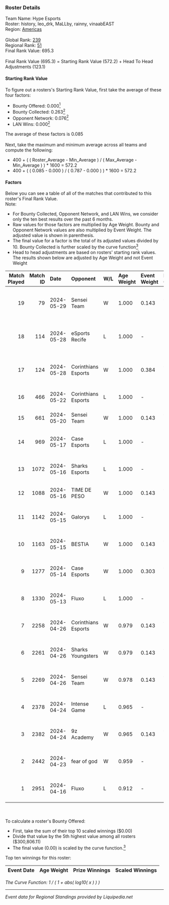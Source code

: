 ### Roster Details<br />
Team Name: Hype Esports<br />
Roster: history, leo_drk, MaLLby, rainny, vinaabEAST<br />
Region: [Americas]( ../standings_americas.md)<br />
<br />
Global Rank: [239](../standings_global.md)<br />
Regional Rank: [51]( ../standings_americas.md)<br />
Final Rank Value:  695.3<br />
<br />
Final Rank Value (695.3) = Starting Rank Value (572.2) + Head To Head Adjustments (123.1)<br />

#### Starting Rank Value<br />
To figure out a rosters's Starting Rank Value, first take the average of these four factors:<br />
- Bounty Offered: 0.000[<sup>1</sup>](#table2)
- Bounty Collected: 0.263[<sup>2</sup>](#table1)
- Opponent Network: 0.076[<sup>2</sup>](#table1)
- LAN Wins: 0.000[<sup>2</sup>](#table1)

The average of these factors is 0.085<br />
<br />
Next, take the maximum and minimum average across all teams and compute the following:<br />
- 400 + ( ( Roster_Average - Min_Average ) / ( Max_Average - Min_Average ) ) * 1600 = 572.2
- 400 + ( ( 0.085 - 0.000 ) / ( 0.787 - 0.000 ) ) * 1600 = 572.2


#### Factors<br />
Below you can see a table of all of the matches that contributed to this roster's Final Rank Value.<br />
Note:<br />

- For Bounty Collected, Opponent Network, and LAN Wins, we consider only the ten best results over the past 6 months.
- Raw values for those factors are multiplied by Age Weight. Bounty and Opponent Network values are also multiplied by Event Weight. The adjusted value is shown in parenthesis.
- The final value for a factor is the total of its adjusted values divided by 10. Bounty Collected is further scaled by the curve function[<sup>3</sup>](#curveFunction)
- Head to head adjustments are based on rosters' starting rank values. The results shown below are adjusted by Age Weight and not Event Weight
<span id="table1"></span><br />


| Match Played | Match ID | Date       | Opponent            | W/L | Age Weight | Event Weight | Bounty Collected | Opponent Network | LAN Wins  | H2H Adj. | Roster                                       |
| -: | -: | :- | :- | :- | :- | :- | :- | :- | :- | -: | :- |
|           19 |       79 | 2024-05-29 | Sensei Team         | W   | 1.000      | 0.143        | 0.003 (0.000)    | 0.482 (0.069)    | 0 (0.000) |    17.65 | history, leo_drk, MaLLby, rainny, vinaabEAST |
|           18 |      114 | 2024-05-28 | eSports Recife      | L   | 1.000      | -            | -                | -                | -         |   -12.48 | history, leo_drk, MaLLby, rainny, vinaabEAST |
|           17 |      124 | 2024-05-28 | Corinthians Esports | W   | 1.000      | 0.384        | 0.002 (0.001)    | 0.458 (0.176)    | 0 (0.000) |    17.63 | history, leo_drk, MaLLby, rainny, vinaabEAST |
|           16 |      466 | 2024-05-22 | Corinthians Esports | L   | 1.000      | -            | -                | -                | -         |   -14.82 | Buddy, history, leo_drk, MaLLby, rainny      |
|           15 |      661 | 2024-05-20 | Sensei Team         | W   | 1.000      | 0.143        | 0.003 (0.000)    | 0.482 (0.069)    | 0 (0.000) |    17.43 | Buddy, history, leo_drk, MaLLby, rainny      |
|           14 |      969 | 2024-05-17 | Case Esports        | L   | 1.000      | -            | -                | -                | -         |    -7.74 | history, leo_drk, MaLLby, r1see, rainny      |
|           13 |     1072 | 2024-05-16 | Sharks Esports      | L   | 1.000      | -            | -                | -                | -         |    -5.47 | BALEROSTYLE, history, leo_drk, r1see, rainny |
|           12 |     1088 | 2024-05-16 | TIME DE PESO        | W   | 1.000      | 0.143        | 0.000 (0.000)    | 0.028 (0.004)    | 0 (0.000) |     7.09 | Buddy, history, leo_drk, MaLLby, rainny      |
|           11 |     1142 | 2024-05-15 | Galorys             | L   | 1.000      | -            | -                | -                | -         |    -8.73 | history, leo_drk, MaLLby, r1see, rainny      |
|           10 |     1163 | 2024-05-15 | BESTIA              | W   | 1.000      | 0.143        | 0.026 (0.004)    | 0.500 (0.071)    | 0 (0.000) |    24.47 | history, leo_drk, MaLLby, r1see, rainny      |
|            9 |     1277 | 2024-05-14 | Case Esports        | W   | 1.000      | 0.303        | 0.028 (0.009)    | 0.470 (0.143)    | 0 (0.000) |    23.05 | history, leo_drk, MaLLby, r1see, rainny      |
|            8 |     1330 | 2024-05-13 | Fluxo               | L   | 1.000      | -            | -                | -                | -         |    -2.17 | history, leo_drk, MaLLby, r1see, rainny      |
|            7 |     2258 | 2024-04-26 | Corinthians Esports | W   | 0.979      | 0.143        | 0.002 (0.000)    | 0.458 (0.064)    | 0 (0.000) |    17.17 | history, leo_drk, MaLLby, r1see, rainny      |
|            6 |     2261 | 2024-04-26 | Sharks Youngsters   | W   | 0.979      | 0.143        | 0.003 (0.000)    | 0.407 (0.057)    | 0 (0.000) |    15.29 | history, leo_drk, MaLLby, r1see, rainny      |
|            5 |     2269 | 2024-04-26 | Sensei Team         | W   | 0.978      | 0.143        | 0.003 (0.000)    | 0.482 (0.067)    | 0 (0.000) |    20.83 | history, leo_drk, MaLLby, r1see, rainny      |
|            4 |     2378 | 2024-04-24 | Intense Game        | L   | 0.965      | -            | -                | -                | -         |    -9.06 | history, leo_drk, MaLLby, r1see, rainny      |
|            3 |     2382 | 2024-04-24 | 9z Academy          | W   | 0.965      | 0.143        | 0.002 (0.000)    | 0.311 (0.043)    | 0 (0.000) |    16.61 | history, leo_drk, MaLLby, r1see, rainny      |
|            2 |     2442 | 2024-04-23 | fear of god         | W   | 0.959      | -            | -                | -                | -         |     8.13 | history, leo_drk, MaLLby, r1see, rainny      |
|            1 |     2951 | 2024-04-16 | Fluxo               | L   | 0.912      | -            | -                | -                | -         |    -1.74 | history, leo_drk, MaLLby, r1see, rainny      |

<br />
<span id="table2"></span><br />
To calculate a roster's Bounty Offered:<br />

- First, take the sum of their top 10 scaled winnings ($0.00)
- Divide that value by the 5th highest value among all rosters ($300,806.11)
- The final value (0.00) is scaled by the curve function.[<sup>3</sup>](#curveFunction)

Top ten winnings for this roster:<br />

| Event Date | Age Weight | Prize Winnings | Scaled Winnings |
| :- | -: | :- | :- |


<span id="curveFunction"></span>_The Curve Function: 1 / ( 1 + abs( log10( x ) ) )_<br />

---
_Event data for Regional Standings provided by Liquipedia.net_<br />
